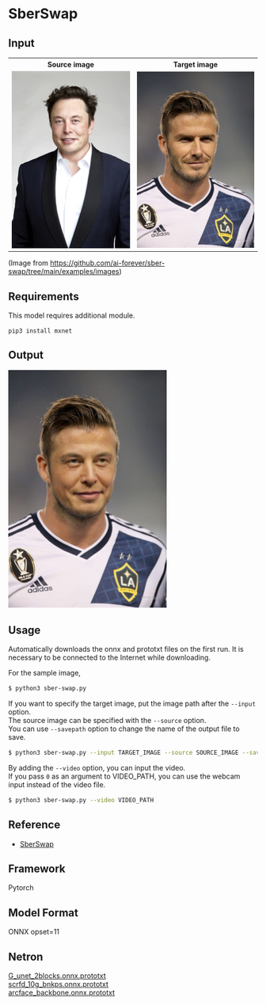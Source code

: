 # SberSwap

## Input

<table>
<tr>
<th>Source image</th>
<th>Target image</th>
</tr>
<tr>
<td><img src="elon_musk.jpg" width="320px"></td>
<td><img src="beckham.jpg" width="320px"></td>
</tr>
</table>

(Image from https://github.com/ai-forever/sber-swap/tree/main/examples/images)

## Requirements
This model requires additional module.

```
pip3 install mxnet
```

## Output

<img src="output.png" width="320px">

## Usage
Automatically downloads the onnx and prototxt files on the first run.
It is necessary to be connected to the Internet while downloading.

For the sample image,
```bash
$ python3 sber-swap.py
```

If you want to specify the target image, put the image path after the `--input` option.  
The source image can be specified with the `--source` option.  
You can use `--savepath` option to change the name of the output file to save.
```bash
$ python3 sber-swap.py --input TARGET_IMAGE --source SOURCE_IMAGE --savepath SAVE_IMAGE_PATH
```

By adding the `--video` option, you can input the video.   
If you pass `0` as an argument to VIDEO_PATH, you can use the webcam input instead of the video file.
```bash
$ python3 sber-swap.py --video VIDEO_PATH
```

## Reference

- [SberSwap](https://github.com/ai-forever/sber-swap)

## Framework

Pytorch

## Model Format

ONNX opset=11

## Netron

[G_unet_2blocks.onnx.prototxt](https://netron.app/?url=https://storage.googleapis.com/ailia-models/sber-swap/G_unet_2blocks.onnx.prototxt)  
[scrfd_10g_bnkps.onnx.prototxt](https://netron.app/?url=https://storage.googleapis.com/ailia-models/sber-swap/scrfd_10g_bnkps.onnx.prototxt)  
[arcface_backbone.onnx.prototxt](https://netron.app/?url=https://storage.googleapis.com/ailia-models/sber-swap/arcface_backbone.onnx.prototxt)
